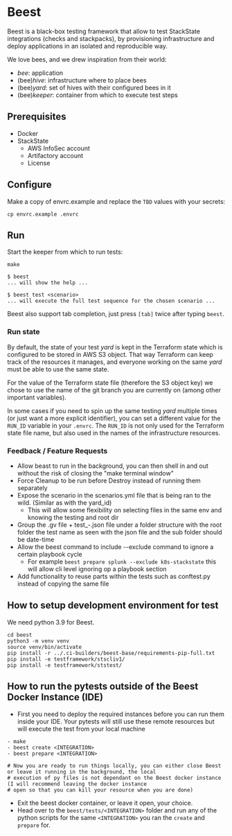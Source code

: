 # Beest

Beest is a black-box testing framework that allow to test StackState integrations (checks and stackpacks),
by provisioning infrastructure and deploy applications in an isolated and reproducible way.

We love bees, and we drew inspiration from their world:
- _bee_: application
- (bee)_hive_: infrastructure where to place bees
- (bee)_yard_: set of hives with their configured bees in it
- (bee)_keeper_: container from which to execute test steps

## Prerequisites

* Docker
* StackState
  * AWS InfoSec account
  * Artifactory account
  * License

## Configure

Make a copy of envrc.example and replace the `TBD` values with your secrets:

    cp envrc.example .envrc

## Run

Start the keeper from which to run tests:

    make

    $ beest
    ... will show the help ...

    $ beest test <scenario>
    ... will execute the full test sequence for the chosen scenario ...

Beest also support tab completion, just press `[tab]` twice after typing `beest`.

### Run state

By default, the state of your test _yard_ is kept in the Terraform state which is configured to be stored in AWS S3 object.
That way Terraform can keep track of the resources it manages, and everyone working on the same _yard_ must be able to use the same state.

For the value of the Terraform state file (therefore the S3 object key) we chose to use the name of the git branch
you are currently on (among other important variables).

In some cases if you need to spin up the same testing _yard_ multiple times (or just want a more explicit identifier),
you can set a different value for the `RUN_ID` variable in your `.envrc`. The `RUN_ID` is not only used for the
Terraform state file name, but also used in the names of the infrastructure resources.


### Feedback / Feature Requests

- Allow beast to run in the background, you can then shell in and out without the risk of closing the "make terminal window"
- Force Cleanup to be run before Destroy instead of running them separately
- Expose the scenario in the scenarios.yml file that is being ran to the wild. (Similar as with the yard_id)
  - This will allow some flexibility on selecting files in the same env and knowing the testing and root dir
- Group the .gv file + test_*-*.json file under a folder structure with the root folder the test name as seen with
  the json file and the sub folder should be date-time
- Allow the beest command to include --exclude command to ignore a certain playbook cycle
  - For example `beest prepare splunk --exclude k8s-stackstate` this will allow cli level ignoring op a playbook section
- Add functionality to reuse parts within the tests such as conftest.py instead of copying the same file


## How to setup development environment for test
We need python 3.9 for Beest.

```shell
cd beest
python3 -m venv venv
source venv/bin/activate
pip install -r ../.ci-builders/beest-base/requirements-pip-full.txt
pip install -e testframework/stscliv1/
pip install -e testframework/ststest/
```

## How to run the pytests outside of the Beest Docker Instance (IDE)
- First you need to deploy the required instances before you can run them inside your IDE. Your pytests will still use these remote resources but will execute the test from your local machine

```shell
- make
- beest create <INTEGRATION>
- beest prepare <INTEGRATION>

# Now you are ready to run things locally, you can either close Beest or leave it running in the background, the local
# execution of py files is not dependant on the Beest docker instance (I will recommend leaving the docker instance
# open so that you can kill your resource when you are done)
```

- Exit the beest docker container, or leave it open, your choice.
- Head over to the `beest/tests/<INTEGRATION>` folder and run any of the python scripts for the same `<INTEGRATION>` you ran the `create` and `prepare` for.
